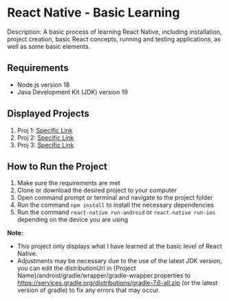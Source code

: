 # React Native - Basic Learning

Description: A basic process of learning React Native, including installation, project creation, basic React concepts, running and testing applications, as well as some basic elements.

## Requirements

- Node.js version 18
- Java Development Kit (JDK) version 19

## Displayed Projects

1. Proj 1: [Specific Link](https://www.example.com/proj1)
2. Proj 2: [Specific Link](https://www.example.com/proj2)
3. Proj 3: [Specific Link](https://www.example.com/proj3)

## How to Run the Project

1. Make sure the requirements are met
2. Clone or download the desired project to your computer
3. Open command prompt or terminal and navigate to the project folder
4. Run the command `npm install` to install the necessary dependencies
5. Run the command `react-native run-android` or `react-native run-ios` depending on the device you are using

**Note:**

- This project only displays what I have learned at the basic level of React Native.
- Adjustments may be necessary due to the use of the latest JDK version, you can edit the distributionUrl in {Project Name}/android/gradle/wrapper/gradle-wrapper.properties to https://services.gradle.org/distributions/gradle-7.6-all.zip (or the latest version of gradle) to fix any errors that may occur.
